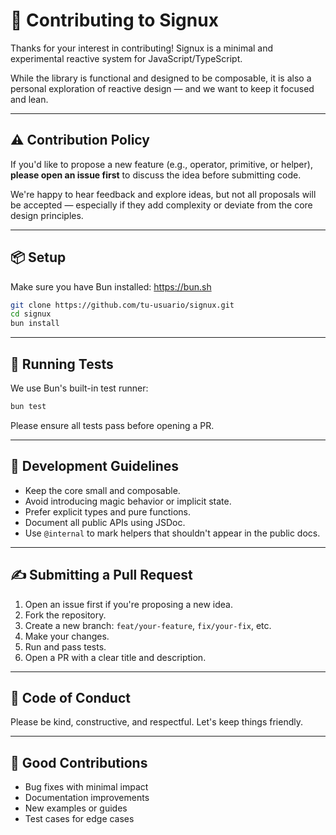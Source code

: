 # 🤝 Contributing to Signux

Thanks for your interest in contributing! Signux is a minimal and experimental reactive system for JavaScript/TypeScript.

While the library is functional and designed to be composable, it is also a personal exploration of reactive design — and we want to keep it focused and lean.

---

## ⚠️ Contribution Policy

If you'd like to propose a new feature (e.g., operator, primitive, or helper), **please open an issue first** to discuss the idea before submitting code.

We're happy to hear feedback and explore ideas, but not all proposals will be accepted — especially if they add complexity or deviate from the core design principles.

---

## 📦 Setup

Make sure you have Bun installed: https://bun.sh

```bash
git clone https://github.com/tu-usuario/signux.git
cd signux
bun install
```

---

## 🧪 Running Tests

We use Bun's built-in test runner:

```bash
bun test
```

Please ensure all tests pass before opening a PR.

---

## 🌱 Development Guidelines

- Keep the core small and composable.
- Avoid introducing magic behavior or implicit state.
- Prefer explicit types and pure functions.
- Document all public APIs using JSDoc.
- Use `@internal` to mark helpers that shouldn't appear in the public docs.

---

## ✍️ Submitting a Pull Request

1. Open an issue first if you're proposing a new idea.
2. Fork the repository.
3. Create a new branch: `feat/your-feature`, `fix/your-fix`, etc.
4. Make your changes.
5. Run and pass tests.
6. Open a PR with a clear title and description.

---

## 🙏 Code of Conduct

Please be kind, constructive, and respectful. Let's keep things friendly.

---

## 🧩 Good Contributions

- Bug fixes with minimal impact
- Documentation improvements
- New examples or guides
- Test cases for edge cases
